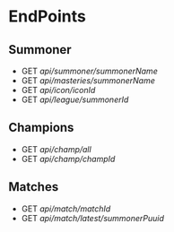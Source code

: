 # EndPoints

## Summoner 
* GET *api/summoner/summonerName*
* GET *api/masteries/summonerName*
* GET *api/icon/iconId*
* GET *api/league/summonerId*

## Champions
* GET *api/champ/all*
* GET *api/champ/champId*

## Matches
* GET *api/match/matchId*
* GET *api/match/latest/summonerPuuid*
